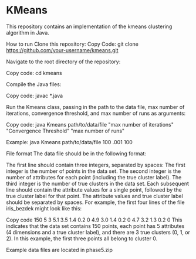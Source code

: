 # KMeans
This repository contains an implementation of the kmeans clustering algorithm in Java.

How to run
Clone this repository:
Copy Code: git clone https://github.com/your-username/kmeans.git

Navigate to the root directory of the repository:

Copy code: cd kmeans

Compile the Java files:

Copy code: javac *.java

Run the Kmeans class, passing in the path to the data file, max number  of iterations, convergence threshold, and max number of runs as arguments:

Copy code: java Kmeans path/to/data/file "max number of iterations" "Convergence Threshold" "max number of runs"

Example: java Kmeans path/to/data/file 100 .001 100

File format
The data file should be in the following format:

The first line should contain three integers, separated by spaces:
The first integer is the number of points in the data set.
The second integer is the number of attributes for each point (including the true cluster label).
The third integer is the number of true clusters in the data set.
Each subsequent line should contain the attribute values for a single point, followed by the true cluster label for that point. The attribute values and true cluster label should be separated by spaces.
For example, the first four lines of the file iris_bezdek might look like this:

Copy code
150 5 3
5.1 3.5 1.4 0.2 0
4.9 3.0 1.4 0.2 0
4.7 3.2 1.3 0.2 0
This indicates that the data set contains 150 points, each point has 5 attributes (4 dimensions and a true cluster label), 
and there are 3 true clusters (0, 1, or 2). In this example, the first three points all belong to cluster 0.

Example data files are located in phase5.zip
